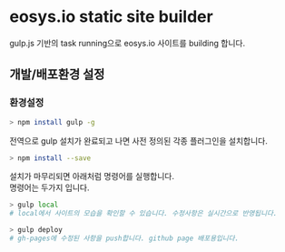 # eosys.io static site builder

gulp.js 기반의 task running으로 eosys.io 사이트를 building 합니다.

## 개발/배포환경 설정

### 환경설정

``` bash
> npm install gulp -g
```

전역으로 gulp 설치가 완료되고 나면 사전 정의된 각종 플러그인을 설치합니다.

``` bash
> npm install --save
```

설치가 마무리되면 아래처럼 명령어를 실행합니다.  
명령어는 두가지 입니다.

``` bash
> gulp local
# local에서 사이트의 모습을 확인할 수 있습니다. 수정사항은 실시간으로 반영됩니다.

> gulp deploy
# gh-pages에 수정된 사항을 push합니다. github page 배포용입니다.  
```
  
